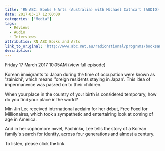 ```yaml
---
title: 'RN ABC: Books & Arts (Australia) with Michael Cathcart (AUDIO)'
date: 2017-03-17 12:00:00
categories: ["Media"]
tags:
  - Reviews
  - Audio
  - Interviews
attribution: RN ABC Books and Arts
link_to_original: 'http://www.abc.net.au/radionational/programs/booksandarts/min-jin-lee:-pachinko/8362486'
description:
---
```



Friday 17 March 2017 10:05AM (view full episode)

Korean immigrants to Japan during the time of occupation were known as 'zainichi', which means 'foreign residents staying in Japan'. This idea of impermanence was passed on to their children.

When your place in the country of your birth is considered temporary, how do you find your place in the world?

Min Jin Lee received international acclaim for her debut, Free Food for Millionaires, which took a sympathetic and entertaining look at coming of age in America.

And in her sophomore novel, Pachinko, Lee tells the story of a Korean family's search for identity, across four generations and almost a century.

To listen, please click the link.